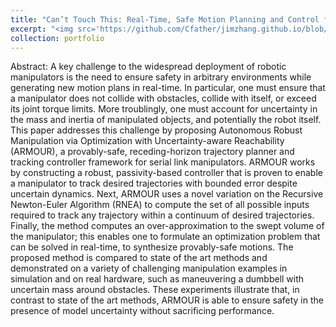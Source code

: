 ```yaml
---
title: "Can’t Touch This: Real-Time, Safe Motion Planning and Control for Manipulators Under Uncertainty"
excerpt: "<img src='https://github.com/Cfather/jimzhang.github.io/blob/master/images/armour-demo.png'>"
collection: portfolio
---
```


Abstract:
A key challenge to the widespread deployment of robotic manipulators is the need to ensure safety in arbitrary environments while generating new motion plans in real-time.
In particular, one must ensure that a manipulator does not collide with obstacles, collide with itself, or exceed its joint torque limits.
More troublingly, one must account for uncertainty in the mass and inertia of manipulated objects, and potentially the robot itself.
This paper addresses this challenge by proposing Autonomous Robust Manipulation via Optimization with Uncertainty-aware Reachability (ARMOUR), a provably-safe, receding-horizon trajectory planner and tracking controller framework for serial link manipulators.
ARMOUR works by constructing a robust, passivity-based controller that is proven to enable a manipulator to track desired trajectories with bounded error despite uncertain dynamics.
Next, ARMOUR uses a novel variation on the Recursive Newton-Euler Algorithm (RNEA) to compute the set of all possible inputs required to track any trajectory within a continuum of desired trajectories.
Finally, the method computes an over-approximation to the swept volume of the manipulator; this enables one to formulate an optimization problem that can be solved in real-time, to synthesize provably-safe motions.
The proposed method is compared to state of the art methods and demonstrated on a variety of challenging manipulation examples in simulation and on real hardware, such as maneuvering a dumbbell with uncertain mass around obstacles.
These experiments illustrate that, in contrast to state of the art methods, ARMOUR is able to ensure safety in the presence of model uncertainty without sacrificing performance.